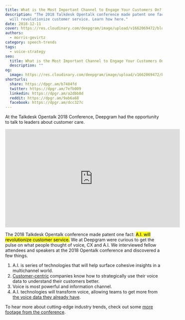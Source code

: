 ```yaml
---
title: What is the Most Important Channel to Engage Your Customers On?
description: "The 2018 Talkdesk Opentalk conference made patent one fact: A.I.
  will revolutionize customer service. Learn how here."
date: 2018-12-11
cover: https://res.cloudinary.com/deepgram/image/upload/v1662069472/blog/what-is-the-most-important-channel-to-engage-your-customers-on/placeholder-post-image%402x.jpg
authors:
  - morris-gevirtz
category: speech-trends
tags:
  - voice-strategy
seo:
  title: What is the Most Important Channel to Engage Your Customers On?
  description: ""
og:
  image: https://res.cloudinary.com/deepgram/image/upload/v1662069472/blog/what-is-the-most-important-channel-to-engage-your-customers-on/placeholder-post-image%402x.jpg
shorturls:
  share: https://dpgr.am/b7484fd
  twitter: https://dpgr.am/7efb009
  linkedin: https://dpgr.am/a2dbb8d
  reddit: https://dpgr.am/9ab6a68
  facebook: https://dpgr.am/dcc327c
---
```

At the Talkdesk Opentalk 2018 Conference, Deepgram had the opportunity to talk to leaders about customer care.

<iframe src="https://www.youtube.com/embed/LX4PlTxK5P8" width="560" height="315" frameborder="0" allowfullscreen="allowfullscreen"></iframe>

The 2018 Talkdesk Opentalk conference made patent one fact: <mark>A.I. will revolutionize customer service.</mark> We at Deepgram were curious to get the pulse on what people thought of voice, CX and A.I. We interviewed fellow attendees and speakers at the 2018 Opentalk conference and discovered a few things.

1. A.I. is series of technologies that will help surface cohesive insights in a multichannel world.
2. [Customer-centric](https://sweet-pie-c52a63-blog.netlify.app/how-to-become-a-customer-centric-organization/) companies know how to strategically use their voice data to understand their customers better.
3. Voice is most powerful and information channel.
4. A.I. technologies will transform voice, allowing teams to get more from [the voice data they already have](https://sweet-pie-c52a63-blog.netlify.app/five-ways-to-use-speech-recognition-apis-to-empower-your-business/).

To hear more about cutting-edge industry trends, check out some [more footage from the conference](https://sweet-pie-c52a63-blog.netlify.app/how-can-companies-extract-more-value-out-of-voice/).